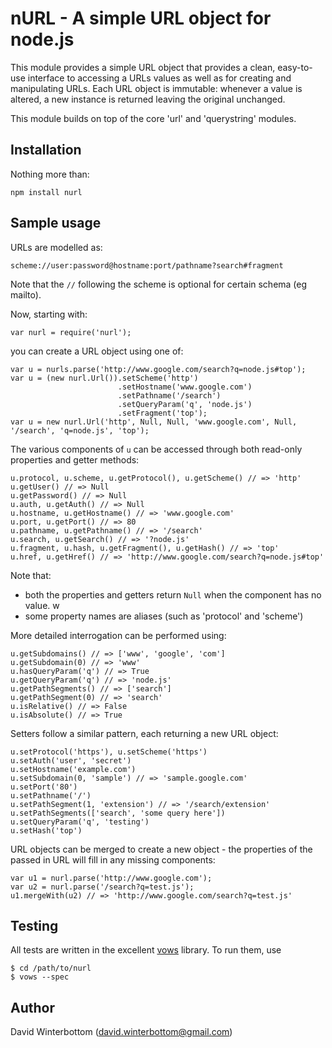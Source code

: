 # nURL - A simple URL object for node.js

This module provides a simple URL object that provides a clean, easy-to-use interface to 
accessing a URLs values as well as for creating and manipulating URLs.  Each URL object is
immutable: whenever a value is altered, a new instance is returned leaving the original unchanged.

This module builds on top of the core 'url' and 'querystring' modules.

## Installation

Nothing more than:

    npm install nurl

## Sample usage
	
URLs are modelled as:

    scheme://user:password@hostname:port/pathname?search#fragment

Note that the `//` following the scheme is optional for certain schema (eg mailto).	

Now, starting with:

    var nurl = require('nurl');

you can create a URL object using one of:

    var u = nurls.parse('http://www.google.com/search?q=node.js#top');
    var u = (new nurl.Url()).setScheme('http')
						    .setHostname('www.google.com')
							.setPathname('/search')
							.setQueryParam('q', 'node.js')
							.setFragment('top');
	var u = new nurl.Url('http', Null, Null, 'www.google.com', Null, '/search', 'q=node.js', 'top');

The various components of `u` can be accessed through both read-only properties and getter methods:

    u.protocol, u.scheme, u.getProtocol(), u.getScheme() // => 'http'
	u.getUser() // => Null
	u.getPassword() // => Null
    u.auth, u.getAuth() // => Null
    u.hostname, u.getHostname() // => 'www.google.com'
    u.port, u.getPort() // => 80
    u.pathname, u.getPathname() // => '/search'
    u.search, u.getSearch() // => '?node.js'
    u.fragment, u.hash, u.getFragment(), u.getHash() // => 'top'
    u.href, u.getHref() // => 'http://www.google.com/search?q=node.js#top'

Note that:

- both the properties and getters return `Null` when the component has no value.
w
- some property names are aliases (such as 'protocol' and 'scheme')

More detailed interrogation can be performed using:

    u.getSubdomains() // => ['www', 'google', 'com']
    u.getSubdomain(0) // => 'www'
    u.hasQueryParam('q') // => True
    u.getQueryParam('q') // => 'node.js'
    u.getPathSegments() // => ['search']
    u.getPathSegment(0) // => 'search'
    u.isRelative() // => False
    u.isAbsolute() // => True

Setters follow a similar pattern, each returning a new URL object:

    u.setProtocol('https'), u.setScheme('https')
    u.setAuth('user', 'secret')
    u.setHostname('example.com')
    u.setSubdomain(0, 'sample') // => 'sample.google.com'
    u.setPort('80')
    u.setPathname('/')
    u.setPathSegment(1, 'extension') // => '/search/extension'
    u.setPathSegments(['search', 'some query here'])
    u.setQueryParam('q', 'testing')
    u.setHash('top')

URL objects can be merged to create a new object - the properties of the passed in
URL will fill in any missing components:

    var u1 = nurl.parse('http://www.google.com');
	var u2 = nurl.parse('/search?q=test.js');
	u1.mergeWith(u2) // => 'http://www.google.com/search?q=test.js'

	
## Testing

All tests are written in the excellent [vows](http://vowsjs.org/) library.  To run them, use

    $ cd /path/to/nurl
    $ vows --spec

## Author

David Winterbottom (david.winterbottom@gmail.com)